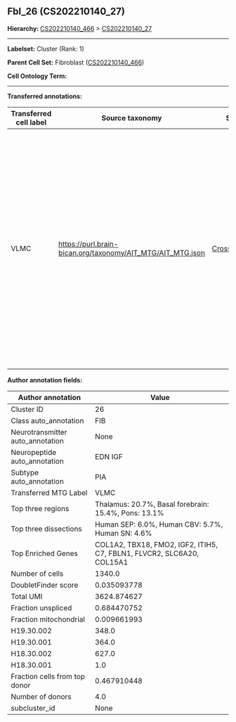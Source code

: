 ## Fbl_26 (CS202210140_27)
<b>Hierarchy: </b>
[CS202210140_466](https://purl.brain-bican.org/taxonomy/CS202210140#CS202210140_466) >
[CS202210140_27](https://purl.brain-bican.org/taxonomy/CS202210140#CS202210140_27)

---


**Labelset:** Cluster (Rank: 1)

**Parent Cell Set:** Fibroblast ([CS202210140_466](https://purl.brain-bican.org/taxonomy/CS202210140#CS202210140_466))



**Cell Ontology Term:** 

[MARKER GENES.]: #


---

[TRANSFERRED ANNOTATIONS.]: #


**Transferred annotations:**

| Transferred cell label | Source taxonomy | Source node accession | Algorithm name | Comment |
|------------------------|-----------------|-----------------------|----------------|---------|
|VLMC|https://purl.brain-bican.org/taxonomy/AIT_MTG/AIT_MTG.json|[CrossArea_subclass:f6b98fd9f4](https://purl.brain-bican.org/taxonomy/AIT_MTG#CrossArea_subclass_f6b98fd9f4)||We performed PCA (50 components) on our full dataset, trained a random forest classifier (scikit-learn, class_ weight=‘balanced’, max_depth=50) on the MTG labels, and then predicted labels for all cells. We labeled each cluster with the mode of its constituent cells if two conditions were met: more than 0.8 of predicted labels matched the mode, and the mean probability of these pre- dictions was greater than 0.8.|

[AUTHOR ANNOTATION FIELDS.]: #


**Author annotation fields:**

| Author annotation | Value |
|-------------------|-------|
|Cluster ID|26|
|Class auto_annotation|FIB|
|Neurotransmitter auto_annotation|None|
|Neuropeptide auto_annotation|EDN IGF|
|Subtype auto_annotation|PIA|
|Transferred MTG Label|VLMC|
|Top three regions|Thalamus: 20.7%, Basal forebrain: 15.4%, Pons: 13.1%|
|Top three dissections|Human SEP: 6.0%, Human CBV: 5.7%, Human SN: 4.6%|
|Top Enriched Genes|COL1A2, TBX18, FMO2, IGF2, ITIH5, C7, FBLN1, FLVCR2, SLC6A20, COL15A1|
|Number of cells|1340.0|
|DoubletFinder score|0.035093778|
|Total UMI|3624.874627|
|Fraction unspliced|0.684470752|
|Fraction mitochondrial|0.009661993|
|H19.30.002|348.0|
|H19.30.001|364.0|
|H18.30.002|627.0|
|H18.30.001|1.0|
|Fraction cells from top donor|0.467910448|
|Number of donors|4.0|
|subcluster_id|None|
